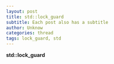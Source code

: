 ```yaml
---
layout: post
title: std::lock_guard
subtitle: Each post also has a subtitle
author: Unknow
categories: thread 
tags: lock_guard, std
---
```


**std::lock_guard**
